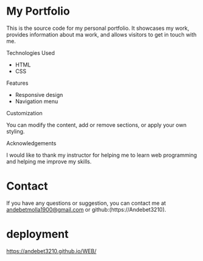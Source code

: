 
# My Portfolio 

This is the source code for my personal portfolio. It showcases my work, provides information about ma work, and allows visitors to get in touch with me.

Technologies Used

- HTML
- CSS

Features

- Responsive design
- Navigation menu
 
 Customization

 You can modify the content, add or remove sections, or apply your own styling.

Acknowledgements

I would like to thank my instructor for helping me to learn web programming and helping me improve my skills.

# Contact

If you have any questions or suggestion, you can contact me at  andebetmolla1900@gmail.com or github:(https://Andebet3210).

# deployment

 https://andebet3210.github.io/WEB/

